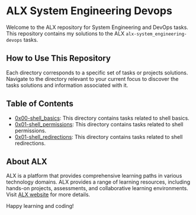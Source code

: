 # ALX System Engineering Devops

Welcome to the ALX repository for System Engineering and DevOps tasks. This repository contains my solutions to the ALX `alx-system_engineering-devops` tasks.

## How to Use This Repository

Each directory corresponds to a specific set of tasks or projects solutions. Navigate to the directory relevant to your current focus to discover the tasks solutions and information associated with it.

## Table of Contents

- [0x00-shell_basics](0x00-shell_basics): This directory contains tasks related to shell basics.
- [0x01-shell_permissions](0x01-shell_permissions): This directory contains tasks related to shell permissions.
- [0x01-shell_redirections](0x01-shell_redirections): This directory contains tasks related to shell redirections.

## About ALX

ALX is a platform that provides comprehensive learning paths in various technology domains. ALX provides a range of learning resources, including hands-on projects, assessments, and collaborative learning environments. Visit [ALX website](https://www.alxafrica.com/) for more details.

Happy learning and coding!
